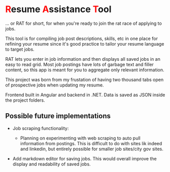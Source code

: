# <span style="color:red"> R</span>esume<span style="color:red"> A</span>ssistance<span style="color:red"> T</span>ool

... or RAT for short, for when you're ready to join the rat race of applying to jobs.

This tool is for compiling job post descriptions, skills, etc in one place for refining your resume since it's good practice to tailor your resume language to target jobs.

RAT lets you enter in job information and then displays all saved jobs in an easy to read grid. Most job postings have lots of garbage text and filler content, so this app is meant for you to aggregate only relevant information.

This project was born from my frustation of having two thousand tabs open of prospective jobs when updating my resume.

Frontend built in Angular and backend in .NET. Data is saved as JSON inside the project folders.

## Possible future implementations

-   Job scraping functionality:

    -   Planning on experimenting with web scraping to auto pull information from postings. This is difficult to do with sites lik indeed and linkedin, but entirely possible for smaller job sites/city gov sites.

-   Add markdown editor for saving jobs. This would overall improve the display and readability of saved jobs.
